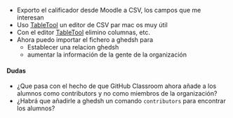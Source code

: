 * Exporto el calificador desde Moodle a CSV, los campos que me interesan
* Uso [TableTool](https://github.com/jakob/TableTool) un editor de CSV par mac os muy útil
* Con el editor [TableTool](https://github.com/jakob/TableTool) elimino columnas, etc.
* Ahora puedo importar el fichero a ghedsh para 
  - Establecer una relacion ghedsh
  - aumentar la información de la gente de la organización

#### Dudas

* ¿Que pasa con el hecho de que GitHub Classroom ahora añade a los alumnos como contributors y no como miembros de la organización? 
* ¿Habrá que añadirle a ghedsh un comando `contributors` para encontrar los alumnos?
